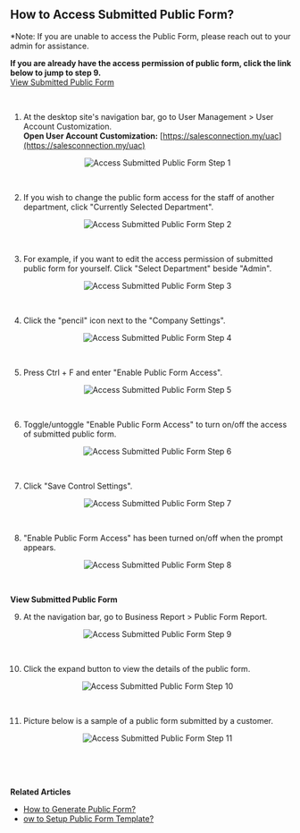 ## How to Access Submitted Public Form?

*Note: If you are unable to access the Public Form, please reach out to your admin for assistance.

**If you are already have the access permission of public form, click the link below to jump to step 9.**<br>
[View Submitted Public Form](#section1)<br>

<br>

1. At the desktop site's navigation bar, go to User Management > User Account Customization.<br>
   **Open User Account Customization:** [https://salesconnection.my/uac](https://salesconnection.my/uac)<br>
     
   <p align="center">
      <img src="img/Access_Submitted_Public_Form_Step_1.png" alt="Access Submitted Public Form Step 1">
   </p><br>

2. If you wish to change the public form access for the staff of another department, click "Currently Selected Department".

   <p align="center">
     <img src="img/Access_Submitted_Public_Form_Step_2.png" alt="Access Submitted Public Form Step 2">
   </p><br>

3. For example, if you want to edit the access permission of submitted public form for yourself. Click "Select Department" beside "Admin".

   <p align="center">
     <img src="img/Access_Submitted_Public_Form_Step_3.png" alt="Access Submitted Public Form Step 3">
   </p><br>

4. Click the "pencil" icon next to the "Company Settings".

   <p align="center">
     <img src="img/Access_Submitted_Public_Form_Step_4.png" alt="Access Submitted Public Form Step 4">
   </p><br>

5. Press Ctrl + F and enter "Enable Public Form Access".

   <p align="center">
     <img src="img/Access_Submitted_Public_Form_Step_5.png" alt="Access Submitted Public Form Step 5">
   </p><br>

6. Toggle/untoggle "Enable Public Form Access" to turn on/off the access of submitted public form.

   <p align="center">
     <img src="img/Access_Submitted_Public_Form_Step_6.png" alt="Access Submitted Public Form Step 6">
   </p><br>

7. Click "Save Control Settings".

   <p align="center">
     <img src="img/Access_Submitted_Public_Form_Step_7.png" alt="Access Submitted Public Form Step 7">
   </p><br>

8. "Enable Public Form Access" has been turned on/off when the prompt appears.
 
   <p align="center">
     <img src="img/Access_Submitted_Public_Form_Step_8.png" alt="Access Submitted Public Form Step 8">
   </p><br>

   <a id="section1"></a>

**View Submitted Public Form**

9. At the navigation bar, go to Business Report > Public Form Report.

   <p align="center">
     <img src="img/Access_Submitted_Public_Form_Step_9.png" alt="Access Submitted Public Form Step 9">
   </p><br>

10. Click the expand button to view the details of the public form.

    <p align="center">
      <img src="img/Access_Submitted_Public_Form_Step_10.png" alt="Access Submitted Public Form Step 10">
    </p><br>

11. Picture below is a sample of a public form submitted by a customer.

    <p align="center">
      <img src="img/Access_Submitted_Public_Form_Step_11.png" alt="Access Submitted Public Form Step 11">
    </p>
<br><br><br>

**Related Articles**
- [How to Generate Public Form?](Creation_of_Public_Form.md)
- [ow to Setup Public Form Template?](Setup_Public_Form_Template_Page.md)

